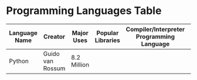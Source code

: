 # Programming Languages Table

 | Language Name | Creator | Major Uses | Popular Libraries | Compiler/Interpreter Programming Language | Jobs and salaries |
 | ------------- | ------- | ---------- | ----------------- | ----------------------------------------- | ----------------- |
 | Python | Guido van Rossum | 8.2 Million | 
